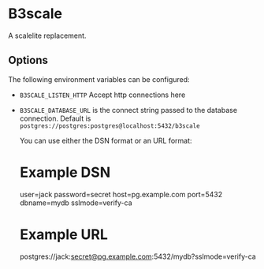 # B3scale

A scalelite replacement.

## Options

The following environment variables can be configured:

 * `B3SCALE_LISTEN_HTTP` Accept http connections here

 * `B3SCALE_DATABASE_URL` is the connect string passed to the
    database connection.  Default is `postgres://postgres:postgres@localhost:5432/b3scale`

    You can use either the DSN format or an URL format:

    # Example DSN
    user=jack password=secret host=pg.example.com port=5432 dbname=mydb sslmode=verify-ca

    # Example URL
    postgres://jack:secret@pg.example.com:5432/mydb?sslmode=verify-ca



